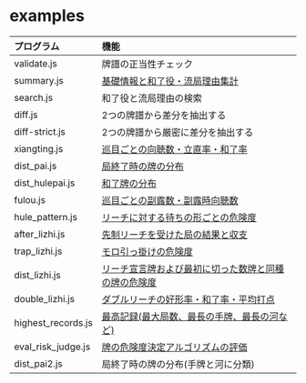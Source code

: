 # examples

| プログラム         | 機能
|:-------------------|:-----------------------------------------------------------
| validate.js        | 牌譜の正当性チェック
| summary.js         | [基礎情報と和了役・流局理由集計](https://blog.kobalab.net/entry/20180113/1515776231)
| search.js          | 和了役と流局理由の検索
| diff.js            | 2つの牌譜から差分を抽出する
| diff-strict.js     | 2つの牌譜から厳密に差分を抽出する
| xiangting.js       | [巡目ごとの向聴数・立直率・和了率](https://blog.kobalab.net/entry/20180118/1516202840)
| dist_pai.js        | [局終了時の牌の分布](https://blog.kobalab.net/entry/20180119/1516290844)
| dist_hulepai.js    | [和了牌の分布](https://blog.kobalab.net/entry/20180120/1516417938)
| fulou.js           | [巡目ごとの副露数・副露時向聴数](https://blog.kobalab.net/entry/20180203/1517667551)
| hule_pattern.js    | [リーチに対する待ちの形ごとの危険度](https://blog.kobalab.net/entry/2021/01/22/204805)
| after_lizhi.js     | [先制リーチを受けた局の結果と収支](https://blog.kobalab.net/entry/2020/12/21/202933)
| trap_lizhi.js      | [モロ引っ掛けの危険度](https://blog.kobalab.net/entry/2021/11/19/201332)
| dist_lizhi.js      | [リーチ宣言牌および最初に切った数牌と同種の牌の危険度](https://blog.kobalab.net/entry/2021/11/21/121835)
| double_lizhi.js    | [ダブルリーチの好形率・和了率・平均打点](https://blog.kobalab.net/entry/2022/03/19/124607)
| highest_records.js | [最高記録(最大局数、最長の手牌、最長の河など)](https://blog.kobalab.net/entry/2024/11/27/034233)
| eval_risk_judge.js | [牌の危険度決定アルゴリズムの評価](https://blog.kobalab.net/entry/2025/06/15/101229)
| dist_pai2.js       | 局終了時の牌の分布(手牌と河に分類)
